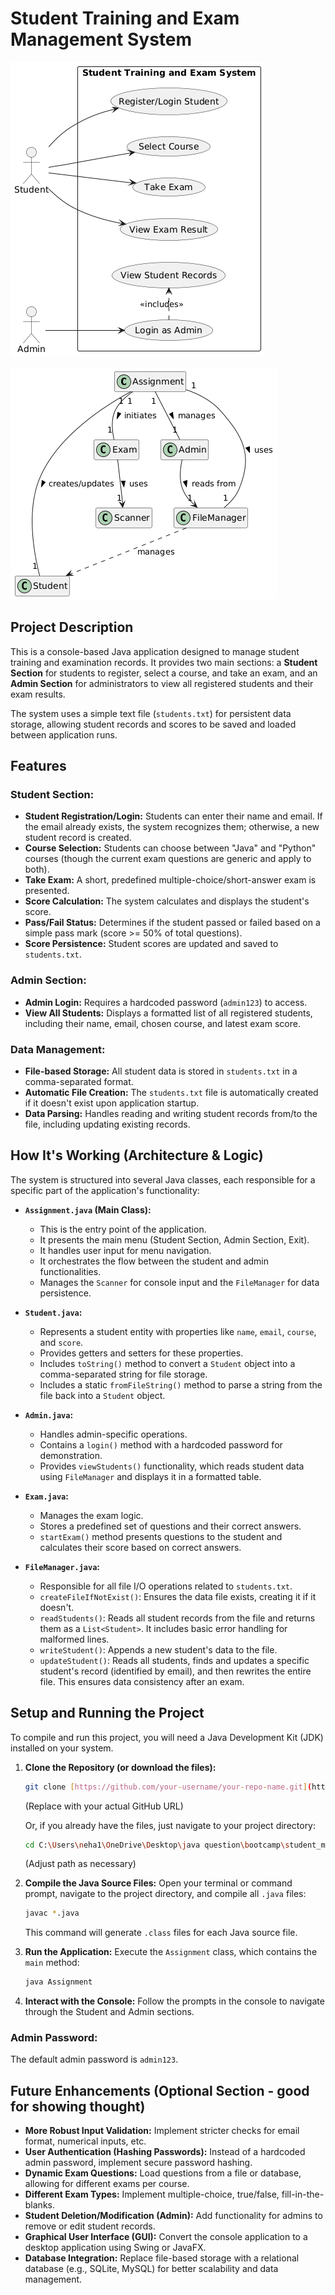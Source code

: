 # Student Training and Exam Management System


![Student Training and Exam System](images/Student-Training-Exam-System.png "Student Training and Exam System")

![Class Diagram](images/Class-Diagram.png "Class Diagram")

## Project Description

This is a console-based Java application designed to manage student training and examination records. It provides two main sections: a **Student Section** for students to register, select a course, and take an exam, and an **Admin Section** for administrators to view all registered students and their exam results.

The system uses a simple text file (`students.txt`) for persistent data storage, allowing student records and scores to be saved and loaded between application runs.

## Features

### Student Section:
* **Student Registration/Login:** Students can enter their name and email. If the email already exists, the system recognizes them; otherwise, a new student record is created.
* **Course Selection:** Students can choose between "Java" and "Python" courses (though the current exam questions are generic and apply to both).
* **Take Exam:** A short, predefined multiple-choice/short-answer exam is presented.
* **Score Calculation:** The system calculates and displays the student's score.
* **Pass/Fail Status:** Determines if the student passed or failed based on a simple pass mark (score >= 50% of total questions).
* **Score Persistence:** Student scores are updated and saved to `students.txt`.

### Admin Section:
* **Admin Login:** Requires a hardcoded password (`admin123`) to access.
* **View All Students:** Displays a formatted list of all registered students, including their name, email, chosen course, and latest exam score.

### Data Management:
* **File-based Storage:** All student data is stored in `students.txt` in a comma-separated format.
* **Automatic File Creation:** The `students.txt` file is automatically created if it doesn't exist upon application startup.
* **Data Parsing:** Handles reading and writing student records from/to the file, including updating existing records.

## How It's Working (Architecture & Logic)

The system is structured into several Java classes, each responsible for a specific part of the application's functionality:

* **`Assignment.java` (Main Class):**
    * This is the entry point of the application.
    * It presents the main menu (Student Section, Admin Section, Exit).
    * It handles user input for menu navigation.
    * It orchestrates the flow between the student and admin functionalities.
    * Manages the `Scanner` for console input and the `FileManager` for data persistence.

* **`Student.java`:**
    * Represents a student entity with properties like `name`, `email`, `course`, and `score`.
    * Provides getters and setters for these properties.
    * Includes `toString()` method to convert a `Student` object into a comma-separated string for file storage.
    * Includes a static `fromFileString()` method to parse a string from the file back into a `Student` object.

* **`Admin.java`:**
    * Handles admin-specific operations.
    * Contains a `login()` method with a hardcoded password for demonstration.
    * Provides `viewStudents()` functionality, which reads student data using `FileManager` and displays it in a formatted table.

* **`Exam.java`:**
    * Manages the exam logic.
    * Stores a predefined set of questions and their correct answers.
    * `startExam()` method presents questions to the student and calculates their score based on correct answers.

* **`FileManager.java`:**
    * Responsible for all file I/O operations related to `students.txt`.
    * `createFileIfNotExist()`: Ensures the data file exists, creating it if it doesn't.
    * `readStudents()`: Reads all student records from the file and returns them as a `List<Student>`. It includes basic error handling for malformed lines.
    * `writeStudent()`: Appends a new student's data to the file.
    * `updateStudent()`: Reads all students, finds and updates a specific student's record (identified by email), and then rewrites the entire file. This ensures data consistency after an exam.

## Setup and Running the Project

To compile and run this project, you will need a Java Development Kit (JDK) installed on your system.

1.  **Clone the Repository (or download the files):**
    ```bash
    git clone [https://github.com/your-username/your-repo-name.git](https://github.com/your-username/your-repo-name.git)
    ```
    (Replace with your actual GitHub URL)

    Or, if you already have the files, just navigate to your project directory:
    ```bash
    cd C:\Users\neha1\OneDrive\Desktop\java question\bootcamp\student_management_system
    ```
    (Adjust path as necessary)

2.  **Compile the Java Source Files:**
    Open your terminal or command prompt, navigate to the project directory, and compile all `.java` files:
    ```bash
    javac *.java
    ```
    This command will generate `.class` files for each Java source file.

3.  **Run the Application:**
    Execute the `Assignment` class, which contains the `main` method:
    ```bash
    java Assignment
    ```

4.  **Interact with the Console:**
    Follow the prompts in the console to navigate through the Student and Admin sections.

### Admin Password:
The default admin password is `admin123`.

## Future Enhancements (Optional Section - good for showing thought)

* **More Robust Input Validation:** Implement stricter checks for email format, numerical inputs, etc.
* **User Authentication (Hashing Passwords):** Instead of a hardcoded admin password, implement secure password hashing.
* **Dynamic Exam Questions:** Load questions from a file or database, allowing for different exams per course.
* **Different Exam Types:** Implement multiple-choice, true/false, fill-in-the-blanks.
* **Student Deletion/Modification (Admin):** Add functionality for admins to remove or edit student records.
* **Graphical User Interface (GUI):** Convert the console application to a desktop application using Swing or JavaFX.
* **Database Integration:** Replace file-based storage with a relational database (e.g., SQLite, MySQL) for better scalability and data management.